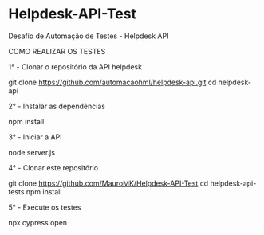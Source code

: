 # Helpdesk-API-Test
Desafio de Automação de Testes - Helpdesk API

COMO REALIZAR OS TESTES

1° - Clonar o repositório da API helpdesk

git clone https://github.com/automacaohml/helpdesk-api.git
cd helpdesk-api

2° - Instalar as dependências

npm install

3° - Iniciar a API

node server.js

4° - Clonar este repositório

git clone https://github.com/MauroMK/Helpdesk-API-Test
cd helpdesk-api-tests
npm install

5° - Execute os testes

npx cypress open